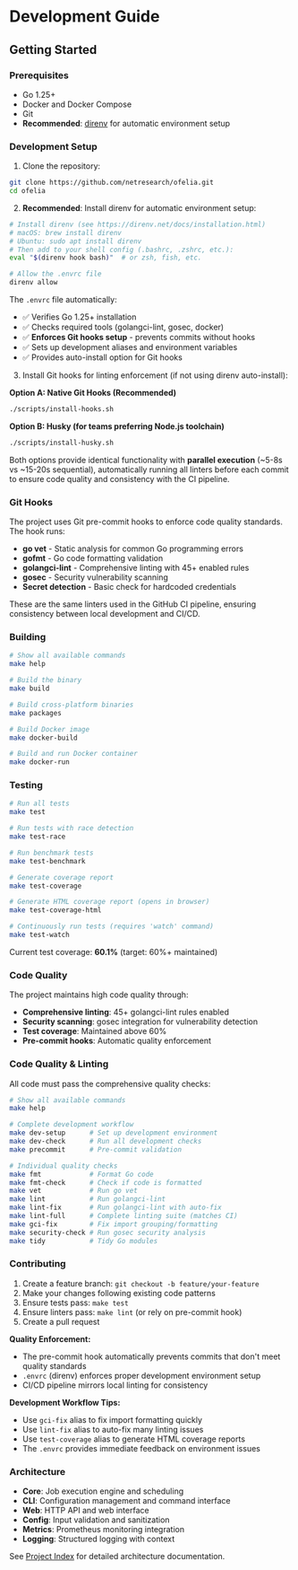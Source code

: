 # Development Guide

## Getting Started

### Prerequisites

- Go 1.25+
- Docker and Docker Compose
- Git
- **Recommended**: [direnv](https://direnv.net/) for automatic environment setup

### Development Setup

1. Clone the repository:
```bash
git clone https://github.com/netresearch/ofelia.git
cd ofelia
```

2. **Recommended**: Install direnv for automatic environment setup:
```bash
# Install direnv (see https://direnv.net/docs/installation.html)
# macOS: brew install direnv
# Ubuntu: sudo apt install direnv
# Then add to your shell config (.bashrc, .zshrc, etc.):
eval "$(direnv hook bash)"  # or zsh, fish, etc.

# Allow the .envrc file
direnv allow
```

The `.envrc` file automatically:
- ✅ Verifies Go 1.25+ installation
- ✅ Checks required tools (golangci-lint, gosec, docker)
- ✅ **Enforces Git hooks setup** - prevents commits without hooks
- ✅ Sets up development aliases and environment variables
- ✅ Provides auto-install option for Git hooks

3. Install Git hooks for linting enforcement (if not using direnv auto-install):

**Option A: Native Git Hooks (Recommended)**
```bash
./scripts/install-hooks.sh
```

**Option B: Husky (for teams preferring Node.js toolchain)**
```bash
./scripts/install-husky.sh
```

Both options provide identical functionality with **parallel execution** (~5-8s vs ~15-20s sequential), automatically running all linters before each commit to ensure code quality and consistency with the CI pipeline.

### Git Hooks

The project uses Git pre-commit hooks to enforce code quality standards. The hook runs:

- **go vet** - Static analysis for common Go programming errors
- **gofmt** - Go code formatting validation
- **golangci-lint** - Comprehensive linting with 45+ enabled rules
- **gosec** - Security vulnerability scanning
- **Secret detection** - Basic check for hardcoded credentials

These are the same linters used in the GitHub CI pipeline, ensuring consistency between local development and CI/CD.

### Building

```bash
# Show all available commands
make help

# Build the binary
make build

# Build cross-platform binaries
make packages

# Build Docker image
make docker-build

# Build and run Docker container
make docker-run
```

### Testing

```bash
# Run all tests
make test

# Run tests with race detection  
make test-race

# Run benchmark tests
make test-benchmark

# Generate coverage report
make test-coverage

# Generate HTML coverage report (opens in browser)
make test-coverage-html

# Continuously run tests (requires 'watch' command)
make test-watch
```

Current test coverage: **60.1%** (target: 60%+ maintained)

### Code Quality

The project maintains high code quality through:

- **Comprehensive linting**: 45+ golangci-lint rules enabled
- **Security scanning**: gosec integration for vulnerability detection
- **Test coverage**: Maintained above 60%
- **Pre-commit hooks**: Automatic quality enforcement

### Code Quality & Linting

All code must pass the comprehensive quality checks:

```bash
# Show all available commands
make help

# Complete development workflow
make dev-setup      # Set up development environment
make dev-check      # Run all development checks  
make precommit      # Pre-commit validation

# Individual quality checks
make fmt            # Format Go code
make fmt-check      # Check if code is formatted
make vet            # Run go vet
make lint           # Run golangci-lint  
make lint-fix       # Run golangci-lint with auto-fix
make lint-full      # Complete linting suite (matches CI)
make gci-fix        # Fix import grouping/formatting
make security-check # Run gosec security analysis
make tidy           # Tidy Go modules
```

### Contributing

1. Create a feature branch: `git checkout -b feature/your-feature`
2. Make your changes following existing code patterns
3. Ensure tests pass: `make test`
4. Ensure linters pass: `make lint` (or rely on pre-commit hook)
5. Create a pull request

**Quality Enforcement:**
- The pre-commit hook automatically prevents commits that don't meet quality standards
- `.envrc` (direnv) enforces proper development environment setup
- CI/CD pipeline mirrors local linting for consistency

**Development Workflow Tips:**
- Use `gci-fix` alias to fix import formatting quickly
- Use `lint-fix` alias to auto-fix many linting issues
- Use `test-coverage` alias to generate HTML coverage reports
- The `.envrc` provides immediate feedback on environment issues

### Architecture

- **Core**: Job execution engine and scheduling
- **CLI**: Configuration management and command interface  
- **Web**: HTTP API and web interface
- **Config**: Input validation and sanitization
- **Metrics**: Prometheus monitoring integration
- **Logging**: Structured logging with context

See [Project Index](PROJECT_INDEX.md) for detailed architecture documentation.